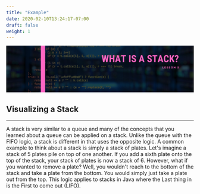 ```yaml
---
title: "Example"
date: 2020-02-10T13:24:17-07:00
draft: false
weight: 1
--- 
```

<link rel="stylesheet" href="../../style.css">

![stackIntro](../../img/stackIntro.png)

## Visualizing a Stack

<hr>

A stack is very similar to a queue and many of the concepts that you learned about a queue can be applied on a stack. Unlike the queue with the FIFO logic, a stack is different in that uses the opposite logic. A common example to think about a stack is simply a stack of plates. Let's imagine a stack of 5 plates pile on top of one another. If you add a sixth plate onto the top of the stack, your stack of plates is now a stack of 6. However, what if you wanted to remove a plate? Well, you wouldn't reach to the bottom of the stack and take a plate from the bottom. You would simply just take a plate out from the top. This logic applies to stacks in Java where the Last thing in is the First to come out (LIFO).